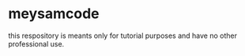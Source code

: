 # meysamcode
this respository is meants only for tutorial purposes and have no other professional use.

